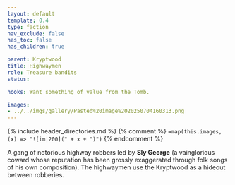 ```yaml
---
layout: default
template: 0.4
type: faction
nav_exclude: false
has_toc: false
has_children: true

parent: Kryptwood
title: Highwaymen
role: Treasure bandits
status: 

hooks: Want something of value from the Tomb.

images: 
- ../../imgs/gallery/Pasted%20image%2020250704160313.png
---
```


{% include header_directories.md %}
{% comment %}
`=map(this.images, (x) => "![im|200](" + x + ")")`
{% endcomment %}

A gang of notorious highway robbers led by **Sly George** (a vainglorious coward whose reputation has been grossly exaggerated through folk songs of his own composition). The highwaymen use the Kryptwood as a hideout between robberies.